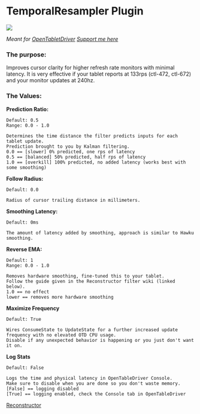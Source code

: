 # TemporalResampler Plugin

[![](https://img.shields.io/github/downloads/shmkle/TemporalResampler/total.svg)](https://github.com/shmkle/TemporalResampler/releases/latest)

*Meant for [OpenTabletDriver](https://github.com/OpenTabletDriver/OpenTabletDriver)*
*[Support me here](https://www.patreon.com/Shmekle)*

### The purpose:
Improves cursor clarity for higher refresh rate monitors with minimal latency. It is very effective if your tablet reports at 133rps (ctl-472, ctl-672) and your monitor updates at 240hz.

### The Values:

**Prediction Ratio:**

    Default: 0.5
    Range: 0.0 - 1.0

    Determines the time distance the filter predicts inputs for each tablet update.
    Prediction brought to you by Kalman filtering.
    0.0 == [slower] 0% predicted, one rps of latency
    0.5 == [balanced] 50% predicted, half rps of latency
    1.0 == [overkill] 100% predicted, no added latency (works best with some smoothing)


**Follow Radius:** 

    Default: 0.0
    
    Radius of cursor trailing distance in millimeters.


**Smoothing Latency:** 

    Default: 0ms

    The amount of latency added by smoothing, approach is similar to Hawku smoothing.

    
**Reverse EMA:** 

    Default: 1
    Range: 0.0 - 1.0
    
    Removes hardware smoothing, fine-tuned this to your tablet. 
    Follow the guide given in the Reconstructor filter wiki (linked below). 
    1.0 == no effect
    lower == removes more hardware smoothing


**Maximize Frequency**

    Default: True

    Wires ConsumeState to UpdateState for a further increased update frequency with no elevated OTD CPU usage.
    Disable if any unexpected behavior is happening or you just don't want it on.
    
**Log Stats**

    Default: False

    Logs the time and physical latency in OpenTableDriver Console.
    Make sure to disable when you are done so you don't waste memory.
    [False] == logging disabled
    [True] == logging enabled, check the Console tab in OpenTableDriver

[Reconstructor](https://github.com/X9VoiD/VoiDPlugins/wiki/Reconstructor)
